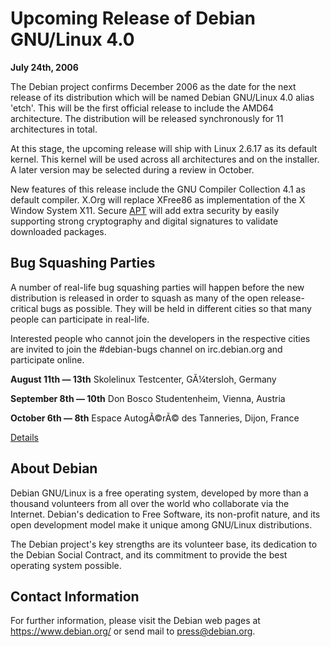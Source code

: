 
Upcoming Release of Debian GNU/Linux 4.0
========================================


**July 24th, 2006**


The Debian project confirms December 2006 as the date for the next
release of its distribution which will be named Debian GNU/Linux 4.0
alias 'etch'. This will be the first official release to include the
AMD64 architecture. The distribution will be released synchronously
for 11 architectures in total.


At this stage, the upcoming release will ship with Linux 2.6.17 as its
default kernel. This kernel will be used across all architectures and
on the installer. A later version may be selected during a review in
October.


New features of this release include the GNU Compiler Collection 4.1
as default compiler. X.Org will replace XFree86 as implementation of
the X Window System X11. Secure [APT](https://wiki.debian.org/SecureApt) will add extra
security by easily
supporting strong cryptography and digital signatures to validate
downloaded packages.


Bug Squashing Parties
---------------------


A number of real-life bug squashing parties will happen before the new
distribution is released in order to squash as many of the open
release-critical bugs as possible. They will be held in different
cities so that many people can participate in real-life.


Interested people who cannot join the developers in the respective
cities are invited to join the #debian-bugs channel on irc.debian.org
and participate online.



**August 11th — 13th**
Skolelinux Testcenter, GÃ¼tersloh, Germany


**September 8th — 10th**
Don Bosco Studentenheim, Vienna, Austria


**October 6th — 8th**
Espace AutogÃ©rÃ© des Tanneries, Dijon, France



[Details](https://wiki.debian.org/BSPMarathon)


About Debian
------------


Debian GNU/Linux is a free operating system, developed by more than a
thousand volunteers from all over the world who collaborate via the
Internet. Debian's dedication to Free Software, its non-profit nature,
and its open development model make it unique among GNU/Linux
distributions.


The Debian project's key strengths are its volunteer base, its dedication
to the Debian Social Contract, and its commitment to provide the best
operating system possible.


Contact Information
-------------------


For further information, please visit the Debian web pages at
<https://www.debian.org/> or send mail to
<press@debian.org>.



